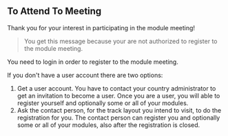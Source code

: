 ﻿## To Attend To Meeting
Thank you for your interest in participating in the module meeting!

> You get this message because your are not authorized 
> to register to the module meeting.

You need to login in order to register to the module meeting.

If you don't have a user account there are two options:
1. Get a user account. You have to contact your country administrator to get an invitation to become a user.
Once you are a user, you will able to register yourself and optionally some or all of your modules.
2. Ask the contact person, for the track layout you intend to visit, to do the registration for you. 
The contact person can register you and optionally some or all of your modules, 
also after the registration is closed.

